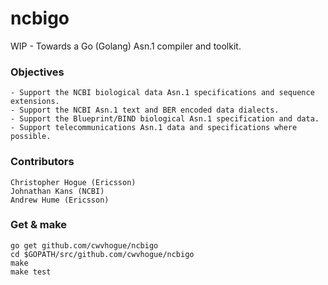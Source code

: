 # ncbigo

WIP - Towards a Go (Golang) Asn.1 compiler and toolkit.


### Objectives
	- Support the NCBI biological data Asn.1 specifications and sequence extensions.
	- Support the NCBI Asn.1 text and BER encoded data dialects.
	- Support the Blueprint/BIND biological Asn.1 specification and data.
	- Support telecommunications Asn.1 data and specifications where possible.
	
### Contributors
	Christopher Hogue (Ericsson)
	Johnathan Kans (NCBI)
	Andrew Hume (Ericsson)


### Get & make

	go get github.com/cwvhogue/ncbigo
	cd $GOPATH/src/github.com/cwvhogue/ncbigo
	make
	make test
	

